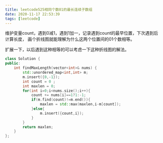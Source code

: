 ```yaml
---
title: leetcode525相同个数01的最长连续子数组
date: 2020-11-17 22:53:39
tags: [leetcode]
---
```


维护变量count，遇到0减1，遇到1加一，记录遇到count的最早位置，下次遇到后计算长度，
画个折线图就能理解为什么这两个位置间的01个数相等。


扩展一下，以后遇到这种相等的可以考虑一下这种折线图的解法。

<!--more-->
```c++
class Solution {
public:
    int findMaxLength(vector<int>& nums) {
        std::unordered_map<int,int> m;
        m.insert({0,-1});
        int count = 0 ;
        int maxlen = 0;
        for(int i=0;i<nums.size();i++){
            count += nums[i]==1?1:-1;
            if(m.find(count)!=m.end()){
                maxlen = std::max(maxlen,i-m[count]);
            }else{
                m.insert({count,i});
            }
        }
        return maxlen;
    }
};
```